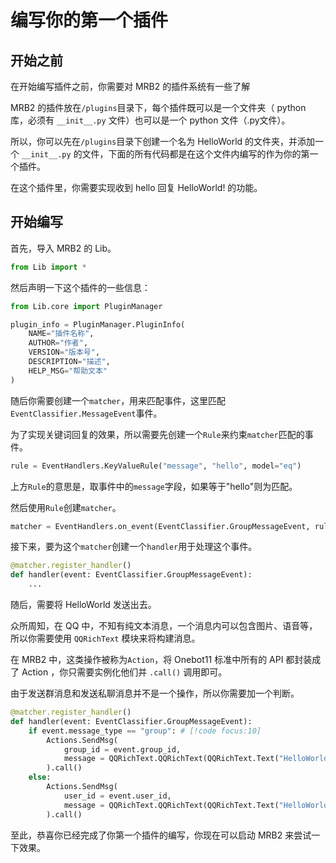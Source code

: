 # 编写你的第一个插件

## 开始之前

在开始编写插件之前，你需要对 MRB2 的插件系统有一些了解

MRB2 的插件放在`/plugins`目录下，每个插件既可以是一个文件夹（ python 库，必须有 `__init__.py` 文件）也可以是一个 python 文件（.py文件）。

所以，你可以先在`/plugins`目录下创建一个名为 HelloWorld 的文件夹，并添加一个 `__init__.py` 的文件，下面的所有代码都是在这个文件内编写的作为你的第一个插件。

在这个插件里，你需要实现收到 hello 回复 HelloWorld! 的功能。

## 开始编写

首先，导入 MRB2 的 Lib。

```python
from Lib import *
```

然后声明一下这个插件的一些信息：

```python
from Lib.core import PluginManager

plugin_info = PluginManager.PluginInfo(
    NAME="插件名称",
    AUTHOR="作者",
    VERSION="版本号",
    DESCRIPTION="描述",
    HELP_MSG="帮助文本"
)
```

随后你需要创建一个`matcher`，用来匹配事件，这里匹配`EventClassifier.MessageEvent`事件。

为了实现关键词回复的效果，所以需要先创建一个`Rule`来约束`matcher`匹配的事件。

```python
rule = EventHandlers.KeyValueRule("message", "hello", model="eq")
```

上方`Rule`的意思是，取事件中的`message`字段，如果等于"hello"则为匹配。

然后使用`Rule`创建`matcher`。

```python
matcher = EventHandlers.on_event(EventClassifier.GroupMessageEvent, rules=[rule])
```

接下来，要为这个`matcher`创建一个`handler`用于处理这个事件。

```python
@matcher.register_handler()
def handler(event: EventClassifier.GroupMessageEvent):
    ...
```

随后，需要将 HelloWorld 发送出去。

众所周知，在 QQ 中，不知有纯文本消息，一个消息内可以包含图片、语音等，所以你需要使用 `QQRichText` 模块来将构建消息。

在 MRB2 中，这类操作被称为`Action`，将 Onebot11 标准中所有的 API 都封装成了 Action ，你只需要实例化他们并 `.call()` 调用即可。

由于发送群消息和发送私聊消息并不是一个操作，所以你需要加一个判断。

```python
@matcher.register_handler()
def handler(event: EventClassifier.GroupMessageEvent):
    if event.message_type == "group": # [!code focus:10]
        Actions.SendMsg(
            group_id = event.group_id,
            message = QQRichText.QQRichText(QQRichText.Text("HelloWorld!"))
        ).call()
    else:
        Actions.SendMsg(
            user_id = event.user_id,
            message = QQRichText.QQRichText(QQRichText.Text("HelloWorld!"))
        ).call()
```

至此，恭喜你已经完成了你第一个插件的编写，你现在可以启动 MRB2 来尝试一下效果。
